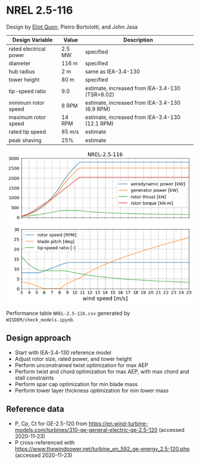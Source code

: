 # NREL 2.5-116

Design by [Eliot Quon](mailto:eliot.quon@nrel.gov), Pietro Bortolotti, and John Jasa

| Design Variable        | Value  | Description |
| ---------------------- | ------ | ----------- |
| rated electrical power | 2.5 MW | specified |
| diameter               | 116 m  | specified |
| hub radius             | 2 m    | same as IEA-3.4-130 |
| tower height           | 80 m   | specified |
| tip-speed ratio        | 9.0    | estimate, increased from IEA-3.4-130 (TSR=8.02) |
| minimum rotor speed    | 8 RPM  | estimate, increased from IEA-3.4-130 (6.9 RPM) |
| maximum rotor speed    | 14 RPM | estimate, increased from IEA-3.4-130 (12.1 RPM) |
| rated tip speed        | 85 m/s | estimate |
| peak shaving           | 25%    | estimate |

![Turbine Performance](WISDEM/figures/NREL-2.5-116_design_overview.png)

Performance table `NREL-2.5-116.csv` generated by `WISDEM/check_models.ipynb`.

## Design approach

* Start with IEA-3.4-130 reference model
* Adjust rotor size, rated power, and tower height
* Perform unconstrained twist optimization for max AEP
* Perform twist and chord optimization for max AEP, with max chord and stall constraints
* Perform spar cap optimization for min blade mass
* Perform tower layer thickness optimization for min tower mass

## Reference data

* P, Cp, Ct for GE-2.5-120 from
  https://en.wind-turbine-models.com/turbines/310-ge-general-electric-ge-2.5-120
  (accessed 2020-11-23)
* P cross-referenced with
  https://www.thewindpower.net/turbine_en_592_ge-energy_2.5-120.php
  (accessed 2020-11-23)

